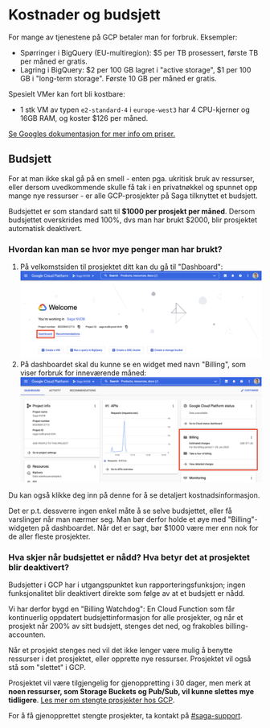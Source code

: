 # Kostnader og budsjett

For mange av tjenestene på GCP betaler man for forbruk. Eksempler:

- Spørringer i BigQuery (EU-multiregion): $5 per TB prosessert, første TB per måned er gratis.
- Lagring i BigQuery: $2 per 100 GB lagret i "active storage", $1 per 100 GB i "long-term storage". Første 10 GB per måned er gratis.

Spesielt VMer kan fort bli kostbare:

- 1 stk VM av typen `e2-standard-4` i `europe-west3` har 4 CPU-kjerner og 16GB RAM, og koster $126 per måned.

[Se Googles dokumentasjon for mer info om priser.](https://cloud.google.com/pricing)

## Budsjett

For at man ikke skal gå på en smell - enten pga. ukritisk bruk av ressurser, eller dersom uvedkommende skulle få tak i en privatnøkkel og spunnet opp mange nye ressurser - er alle GCP-prosjekter på Saga tilknyttet et budsjett.

Budsjettet er som standard satt til **$1000 per prosjekt per måned**. Dersom budsjettet overskrides med 100%, dvs man har brukt $2000, blir prosjektet automatisk deaktivert.

### Hvordan kan man se hvor mye penger man har brukt?

1. På velkomstsiden til prosjektet ditt kan du gå til "Dashboard":
   ![Velkomstsiden](img/billing-1.png)
1. På dashboardet skal du kunne se en widget med navn "Billing", som viser forbruk for inneværende måned:
   ![Billing widget](img/billing-2.png)

Du kan også klikke deg inn på denne for å se detaljert kostnadsinformasjon.

Det er p.t. dessverre ingen enkel måte å se selve budsjettet, eller få varslinger når man nærmer seg. Man bør derfor holde et øye med "Billing"-widgeten på dashboardet. Når det er sagt, bør $1000 være mer enn nok for de aller fleste prosjekter.

### Hva skjer når budsjettet er nådd? Hva betyr det at prosjektet blir deaktivert?

Budsjetter i GCP har i utgangspunktet kun rapporteringsfunksjon; ingen funksjonalitet blir deaktivert direkte som følge av at et budsjett er nådd.

Vi har derfor bygd en "Billing Watchdog": En Cloud Function som får kontinuerlig oppdatert budsjettinformasjon for alle prosjekter, og når et prosjekt når 200% av sitt budsjett, stenges det ned, og frakobles billing-accounten.

Når et prosjekt stenges ned vil det ikke lenger være mulig å benytte ressurser i det prosjektet, eller opprette nye ressurser. Prosjektet vil også stå som "slettet" i GCP.

Prosjektet vil være tilgjengelig for gjenoppretting i 30 dager, men merk at **noen ressurser, som Storage Buckets og Pub/Sub, vil kunne slettes mye tidligere**. [Les mer om stengte prosjekter hos GCP](https://cloud.google.com/resource-manager/docs/creating-managing-projects#shutting_down_projects).

For å få gjenopprettet stengte prosjekter, ta kontakt på [#saga-support](https://vegvesen.slack.com/archives/C03LGD7TM5Z).
